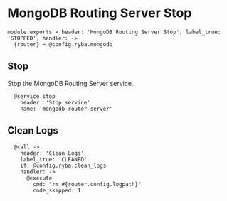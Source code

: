 
# MongoDB Routing Server Stop

    module.exports = header: 'MongoDB Routing Server Stop', label_true: 'STOPPED', handler: ->
      {router} = @config.ryba.mongodb

## Stop

Stop the MongoDB Routing Server service.

      @service.stop
        header: 'Stop service'
        name: 'mongodb-router-server'

## Clean Logs

      @call ->
        header: 'Clean Logs'
        label_true: 'CLEANED'
        if: @config.ryba.clean_logs
        handler: ->
          @execute
            cmd: "rm #{router.config.logpath}"
            code_skipped: 1
